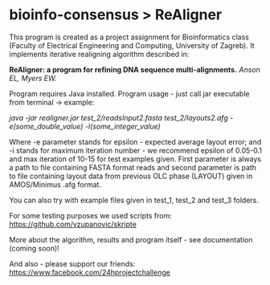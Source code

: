 bioinfo-consensus > ReAligner
=============================

This program is created as a project assignment for Bioinformatics class (Faculty of Electrical Engineering and Computing, University of Zagreb).
It implements iterative realigning algorithm described in:

**ReAligner: a program for refining DNA sequence multi-alignments.**
*Anson EL, Myers EW.*

Program requires Java installed.
Program usage - just call jar executable from terminal -> example:

*java -jar realigner.jar test_2/readsInput2.fasta test_2/layouts2.afg -e(some_double_value) -l(some_integer_value)*

Where -e parameter stands for epsilon - expected average layout error; and -i stands for maximum iteration number - we recommend epsilon of 0.05-0.1 and max iteration of 10-15 for test examples given. First parameter is always a path to file containing FASTA format reads and second parameter is path to file containing layout data from previous OLC phase (LAYOUT) given in AMOS/Minimus .afg format.

You can also try with example files given in test_1, test_2 and test_3 folders.

For some testing purposes we used scripts from: https://github.com/vzupanovic/skripte

More about the algorithm, results and program itself - see documentation (coming soon)!

And also - please support our friends:
https://www.facebook.com/24hprojectchallenge




